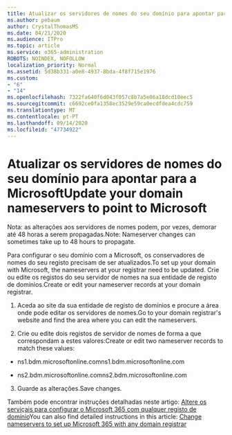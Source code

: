 ```yaml
---
title: Atualizar os servidores de nomes do seu domínio para apontar para a Microsoft
ms.author: pebaum
author: CrystalThomasMS
ms.date: 04/21/2020
ms.audience: ITPro
ms.topic: article
ms.service: o365-administration
ROBOTS: NOINDEX, NOFOLLOW
localization_priority: Normal
ms.assetid: 5d38b331-a0e8-4937-8bda-4f8f715e1976
ms.custom:
- "6"
- "14"
ms.openlocfilehash: 7322fa640f6d043f057c8b7a5e06a18dcd10eec5
ms.sourcegitcommit: c6692ce0fa1358ec3529e59ca0ecdfdea4cdc759
ms.translationtype: MT
ms.contentlocale: pt-PT
ms.lasthandoff: 09/14/2020
ms.locfileid: "47734922"
---
```

# <a name="update-your-domain-nameservers-to-point-to-microsoft"></a><span data-ttu-id="bf64a-102">Atualizar os servidores de nomes do seu domínio para apontar para a Microsoft</span><span class="sxs-lookup"><span data-stu-id="bf64a-102">Update your domain nameservers to point to Microsoft</span></span>

<span data-ttu-id="bf64a-103">Nota: as alterações aos servidores de nomes podem, por vezes, demorar até 48 horas a serem propagadas.</span><span class="sxs-lookup"><span data-stu-id="bf64a-103">Note: Nameserver changes can sometimes take up to 48 hours to propagate.</span></span>
  
<span data-ttu-id="bf64a-104">Para configurar o seu domínio com a Microsoft, os conservadores de nomes do seu registo precisam de ser atualizados.</span><span class="sxs-lookup"><span data-stu-id="bf64a-104">To set up your domain with Microsoft, the nameservers at your registrar need to be updated.</span></span> <span data-ttu-id="bf64a-105">Crie ou edite os registos do seu servidor de nomes na sua entidade de registo de domínios.</span><span class="sxs-lookup"><span data-stu-id="bf64a-105">Create or edit your nameserver records at your domain registrar.</span></span>
  
1. <span data-ttu-id="bf64a-106">Aceda ao site da sua entidade de registo de domínios e procure a área onde pode editar os servidores de nomes.</span><span class="sxs-lookup"><span data-stu-id="bf64a-106">Go to your domain registrar's website and find the area where you can edit the nameservers.</span></span>

2. <span data-ttu-id="bf64a-107">Crie ou edite dois registos de servidor de nomes de forma a que correspondam a estes valores:</span><span class="sxs-lookup"><span data-stu-id="bf64a-107">Create or edit two nameserver records to match these values:</span></span>

  - <span data-ttu-id="bf64a-108">ns1.bdm.microsoftonline.com</span><span class="sxs-lookup"><span data-stu-id="bf64a-108">ns1.bdm.microsoftonline.com</span></span>

  - <span data-ttu-id="bf64a-109">ns2.bdm.microsoftonline.com</span><span class="sxs-lookup"><span data-stu-id="bf64a-109">ns2.bdm.microsoftonline.com</span></span>

3. <span data-ttu-id="bf64a-110">Guarde as alterações.</span><span class="sxs-lookup"><span data-stu-id="bf64a-110">Save changes.</span></span>

<span data-ttu-id="bf64a-111">Também pode encontrar instruções detalhadas neste artigo: [Altere os serviçais para configurar o Microsoft 365 com qualquer registo de domínio](https://docs.microsoft.com/microsoft-365/admin/get-help-with-domains/change-nameservers-at-any-domain-registrar)</span><span class="sxs-lookup"><span data-stu-id="bf64a-111">You can also find detailed instructions in this article: [Change nameservers to set up Microsoft 365 with any domain registrar](https://docs.microsoft.com/microsoft-365/admin/get-help-with-domains/change-nameservers-at-any-domain-registrar)</span></span>
  